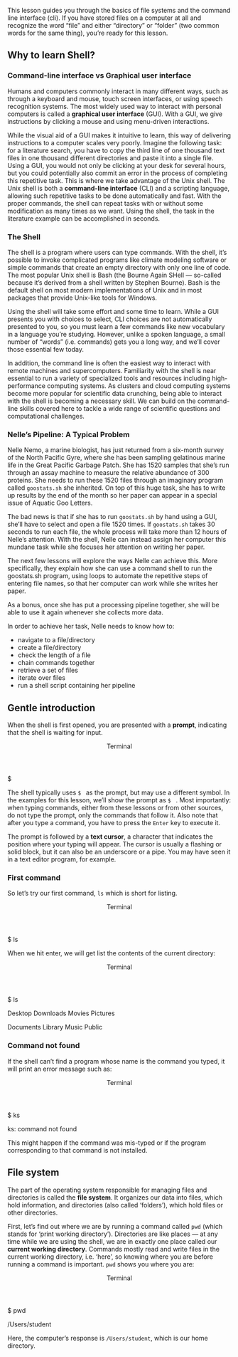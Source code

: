 This lesson guides you through the basics of file systems and the command line interface (cli). If you have stored files on a computer at all and recognize the word “file” and either “directory” or “folder” (two common words for the same thing), you’re ready for this lesson.

## Why to learn Shell?

### Command-line interface vs Graphical user interface

Humans and computers commonly interact in many different ways, such as through a keyboard and mouse, touch screen interfaces, or using speech recognition systems. The most widely used way to interact with personal computers is called a **graphical user interface** (GUI). With a GUI, we give instructions by clicking a mouse and using menu-driven interactions.

While the visual aid of a GUI makes it intuitive to learn, this way of delivering instructions to a computer scales very poorly. Imagine the following task: for a literature search, you have to copy the third line of one thousand text files in one thousand different directories and paste it into a single file. Using a GUI, you would not only be clicking at your desk for several hours, but you could potentially also commit an error in the process of completing this repetitive task. This is where we take advantage of the Unix shell. The Unix shell is both a **command-line interface** (CLI) and a scripting language, allowing such repetitive tasks to be done automatically and fast. With the proper commands, the shell can repeat tasks with or without some modification as many times as we want. Using the shell, the task in the literature example can be accomplished in seconds.

### The Shell

The shell is a program where users can type commands. With the shell, it’s possible to invoke complicated programs like climate modeling software or simple commands that create an empty directory with only one line of code. The most popular Unix shell is Bash (the Bourne Again SHell — so-called because it’s derived from a shell written by Stephen Bourne). Bash is the default shell on most modern implementations of Unix and in most packages that provide Unix-like tools for Windows.

Using the shell will take some effort and some time to learn. While a GUI presents you with choices to select, CLI choices are not automatically presented to you, so you must learn a few commands like new vocabulary in a language you’re studying. However, unlike a spoken language, a small number of “words” (i.e. commands) gets you a long way, and we’ll cover those essential few today.

In addition, the command line is often the easiest way to interact with remote machines and supercomputers. Familiarity with the shell is near essential to run a variety of specialized tools and resources including high-performance computing systems. As clusters and cloud computing systems become more popular for scientific data crunching, being able to interact with the shell is becoming a necessary skill. We can build on the command-line skills covered here to tackle a wide range of scientific questions and computational challenges.

### Nelle’s Pipeline: A Typical Problem

Nelle Nemo, a marine biologist, has just returned from a six-month survey of the North Pacific Gyre, where she has been sampling gelatinous marine life in the Great Pacific Garbage Patch. She has 1520 samples that she’s run through an assay machine to measure the relative abundance of 300 proteins. She needs to run these 1520 files through an imaginary program called `goostats.sh` she inherited. On top of this huge task, she has to write up results by the end of the month so her paper can appear in a special issue of Aquatic Goo Letters.

The bad news is that if she has to run `goostats.sh` by hand using a GUI, she’ll have to select and open a file 1520 times. If `goostats.sh` takes 30 seconds to run each file, the whole process will take more than 12 hours of Nelle’s attention. With the shell, Nelle can instead assign her computer this mundane task while she focuses her attention on writing her paper.

The next few lessons will explore the ways Nelle can achieve this. More specifically, they explain how she can use a command shell to run the goostats.sh program, using loops to automate the repetitive steps of entering file names, so that her computer can work while she writes her paper.

As a bonus, once she has put a processing pipeline together, she will be able to use it again whenever she collects more data.

In order to achieve her task, Nelle needs to know how to:

 - navigate to a file/directory
 - create a file/directory
 - check the length of a file
 - chain commands together
 - retrieve a set of files
 - iterate over files
 - run a shell script containing her pipeline

## Gentle introduction

When the shell is first opened, you are presented with a **prompt**, indicating that the shell is waiting for input.

<div class="console">
  <header>
    <p>Terminal</p>
  </header>
  <div class="consolebody">
    <p>$</p>
  </div>
</div>

The shell typically uses `$ ` as the prompt, but may use a different symbol. In the examples for this lesson, we’ll show the prompt as `$ ` . Most importantly: when typing commands, either from these lessons or from other sources, do not type the prompt, only the commands that follow it. Also note that after you type a command, you have to press the `Enter` key to execute it.

The prompt is followed by a **text cursor**, a character that indicates the position where your typing will appear. The cursor is usually a flashing or solid block, but it can also be an underscore or a pipe. You may have seen it in a text editor program, for example.

### First command

So let’s try our first command, `ls` which is short for listing.

<div class="console">
  <header>
    <p>Terminal</p>
  </header>
  <div class="consolebody">
    <p>$ ls</p>
  </div>
</div>

When we hit enter, we will get list the contents of the current directory:

<div class="console">
  <header>
    <p>Terminal</p>
  </header>
  <div class="consolebody">
    <p>$ ls</p>
    <p>Desktop     Downloads   Movies      Pictures</p>
    <p>Documents   Library     Music       Public</p>
  </div>
</div>

### Command not found

If the shell can’t find a program whose name is the command you typed, it will print an error message such as:

<div class="console">
  <header>
    <p>Terminal</p>
  </header>
  <div class="consolebody">
    <p>$ ks</p>
    <p>ks: command not found</p>
  </div>
</div>

This might happen if the command was mis-typed or if the program corresponding to that command is not installed.

## File system

The part of the operating system responsible for managing files and directories is called the **file system**. It organizes our data into files, which hold information, and directories (also called ‘folders’), which hold files or other directories.

First, let’s find out where we are by running a command called `pwd` (which stands for ‘print working directory’). Directories are like places — at any time while we are using the shell, we are in exactly one place called our **current working directory**. Commands mostly read and write files in the current working directory, i.e. ‘here’, so knowing where you are before running a command is important. `pwd` shows you where you are:

<div class="console">
  <header>
    <p>Terminal</p>
  </header>
  <div class="consolebody">
    <p>$ pwd</p>
    <p>/Users/student</p>
  </div>
</div>

Here, the computer’s response is `/Users/student`, which is our home directory.
